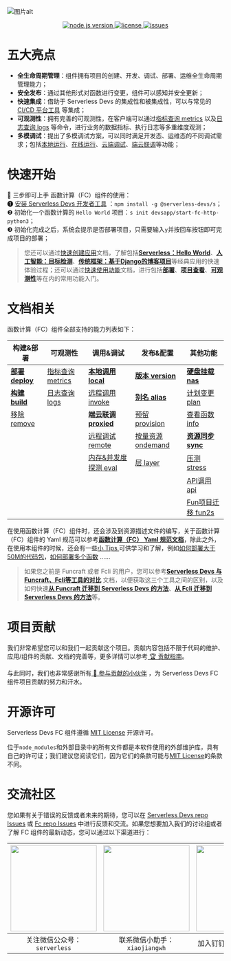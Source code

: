 ![图片alt](https://serverless-article-picture.oss-cn-hangzhou.aliyuncs.com/1635756716877_20211101085157044368.png)
<p align="center">
  <a href="https://nodejs.org/en/">
    <img src="https://img.shields.io/badge/node-%3E%3D%2010.8.0-brightgreen" alt="node.js version">
  </a>
  <a href="https://github.com/devsapp/fc/blob/master/LICENSE">
    <img src="https://img.shields.io/badge/License-MIT-green" alt="license">
  </a>
  <a href="https://github.com/devsapp/fc/issues">
    <img src="https://img.shields.io/github/issues/devsapp/fc" alt="issues">
  </a>
  </a>
</p>

# 五大亮点

- **全生命周期管理**：组件拥有项目的创建、开发、调试、部署、运维全生命周期管理能力；
- **安全发布**：通过其他形式对函数进行变更，组件可以感知并安全更新；
- **快速集成**：借助于 Serverless Devs 的集成性和被集成性，可以与常见的 [CI/CD 平台工具](https://github.com/Serverless-Devs/Serverless-Devs/blob/master/docs/zh/cicd.md) 等集成；
- **可观测性**：拥有完善的可观测性，在客户端可以通过[指标查询 metrics](./command/metrics.md) 以及[日志查询 logs](./command/logs.md) 等命令，进行业务的数据指标、执行日志等多重维度观测；
- **多模调试**：提出了多模调试方案，可以同时满足开发态、运维态的不同调试需求；包括[本地运行](./command/local.md)、[在线运行](./command/invoke.md)、[云端调试](./command/remote.md)、[端云联调](./command/proxied.md)等功能；

# 快速开始

🙋 三步即可上手 函数计算（FC）组件的使用：   
❶ [安装 Serverless Devs 开发者工具](https://github.com/Serverless-Devs/Serverless-Devs/blob/master/docs/zh/install.md) ：`npm install -g @serverless-devs/s`；   
❷ 初始化一个函数计算的 `Hello World` 项目：`s init devsapp/start-fc-http-python3`；      
❸ 初始化完成之后，系统会提示是否部署项目，只需要输入`y`并按回车按钮即可完成项目的部署；

> 您还可以通过[快速创建应用](./quick_start_application.md)文档，了解包括[**Serverless：Hello World**](./quick_start_application.md#serverlesshello-world)、[**人工智能：目标检测**](./quick_start_application.md#人工智能目标检测)、[**传统框架：基于Django的博客项目**](./quick_start_application.md#传统框架基于django的博客项目)等经典应用的快速体验过程；还可以通过[快速使用功能](./quick_start_function.md)文档，进行包括[**部署**](./quick_start_function.md#一键部署)、[**项目查看**](./quick_start_function.md#一键部署)、[**可观测性**](./quick_start_function.md#一键部署)等在内的常用功能入门。

# 文档相关

函数计算（FC）组件全部支持的能力列表如下：

| 构建&部署 | 可观测性 | 调用&调试 |  发布&配置  |  其他功能 |
| --- | --- | --- |--- | --- |
| [**部署 deploy**](./command/deploy.md)   | [指标查询 metrics](./command/metrics.md) | [**本地调用 local**](./command/local.md)      | [**版本 version**](./command/version.md)      | [**硬盘挂载 nas**](./command/nas.md) | 
| [**构建 build**](./command/build.md)     | [日志查询 logs](./command/logs.md)       | [远程调用 invoke](./command/invoke.md)    | [**别名 alias**](./command/alias.md)         | [计划变更 plan](./command/plan.md)  | 
| [移除 remove](./command/remove.md)   |                                              | [**端云联调 proxied**](./command/proxied.md) | [预留 provision](./command/provision.md)   | [查看函数 info](./command/info.md) | 
|                                          |                                              | [远程调试 remote](./command/remote.md)    | [按量资源 ondemand](./command/ondemand.md) | [**资源同步 sync**](./command/sync.md) | 
|                                          |                                              | [内存&并发度探测 eval](./command/eval.md)  | [层 layer](./command/layer.md) |   [压测 stress](./command/stress.md)                   | 
|                                          |                                              |   |  | [API调用 api](./command/api.md)                    
|                                          |                                              |   |  | [Fun项目迁移 fun2s](./command/fun2s.md)  | 

在使用函数计算（FC）组件时，还会涉及到资源描述文件的编写，关于函数计算（FC）组件的 Yaml 规范可以参考[**函数计算（FC） Yaml 规范文档**](./yaml.md)，除此之外，在使用本组件的时候，还会有一些[小 Tips ](./tips.md) 可供学习和了解，例如[如何部署大于50M的代码包](./tips.md#超过50M的代码包如何部署)，[如何部署多个函数](./tips.md#如何部署多个函数) ......

> 如果您之前是 Funcraft 或者 Fcli 的用户，您可以参考[**Serverless Devs 与 Funcraft、Fcli等工具的对比**](./vs_fun_fcli.md) 文档，以便获取这三个工具之间的区别，以及如何快速[**从 Funcraft 迁移到 Serverless Devs 的方法**](./vs_fun_fcli.md#从-funcraft-迁移到-serverless-devs-的方法)、[**从 Fcli 迁移到 Serverless Devs 的方法**](./vs_fun_fcli.md#从-fcli-迁移到-serverless-devs-的方法)等。

# 项目贡献

我们非常希望您可以和我们一起贡献这个项目。贡献内容包括不限于代码的维护、应用/组件的贡献、文档的完善等，更多详情可以参考[ 🏆 贡献指南](./CONTRIBUTING.md)。

与此同时，我们也非常感谢所有[ 👬 参与贡献的小伙伴](https://github.com/devsapp/fc/graphs/contributors) ，为 Serverless Devs FC 组件项目贡献的努力和汗水。

# 开源许可

Serverless Devs FC 组件遵循 [MIT License](./LICENSE) 开源许可。

位于`node_modules`和外部目录中的所有文件都是本软件使用的外部维护库，具有自己的许可证；我们建议您阅读它们，因为它们的条款可能与[MIT License](./LICENSE)的条款不同。

# 交流社区

您如果有关于错误的反馈或者未来的期待，您可以在 [Serverless Devs repo Issues](https://github.com/serverless-devs/serverless-devs/issues) 或 [Fc repo Issues](https://github.com/devsapp/fc/issues) 中进行反馈和交流。如果您想要加入我们的讨论组或者了解 FC 组件的最新动态，您可以通过以下渠道进行：

<p align="center">

| <img src="https://serverless-article-picture.oss-cn-hangzhou.aliyuncs.com/1635407298906_20211028074819117230.png" width="200px" > | <img src="https://serverless-article-picture.oss-cn-hangzhou.aliyuncs.com/1635407044136_20211028074404326599.png" width="200px" > | <img src="https://serverless-article-picture.oss-cn-hangzhou.aliyuncs.com/1635407252200_20211028074732517533.png" width="200px" > |
|--- | --- | --- |
| <center>关注微信公众号：`serverless`</center> | <center>联系微信小助手：`xiaojiangwh`</center> | <center>加入钉钉交流群：`33947367`</center> | 

</p>
